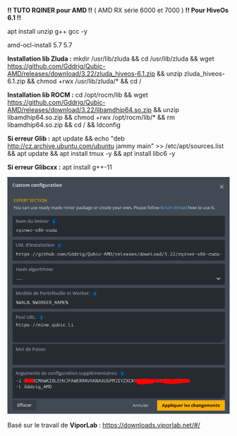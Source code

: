 **!! TUTO RQINER pour AMD !!** ( AMD RX série 6000 et 7000 )
**!! Pour HiveOs 6.1 !!**

apt install unzip g++ gcc  -y

amd-ocl-install 5.7 5.7

**Installation lib Zluda :**
mkdir /usr/lib/zluda && cd /usr/lib/zluda && wget https://github.com/Gddrig/Qubic-AMD/releases/download/3.22/zluda_hiveos-6.1.zip && unzip zluda_hiveos-6.1.zip && chmod +rwx /usr/lib/zluda/* && cd /

**Installation lib ROCM :**
cd /opt/rocm/lib && wget https://github.com/Gddrig/Qubic-AMD/releases/download/3.22/libamdhip64.so.zip && unzip libamdhip64.so.zip && chmod +rwx /opt/rocm/lib/* && rm libamdhip64.so.zip && cd / && ldconfig

**Si erreur Glib :**
apt update && echo "deb http://cz.archive.ubuntu.com/ubuntu jammy main" >> /etc/apt/sources.list && apt update && apt install tmux -y && apt install libc6 -y

**Si erreur Glibcxx :**
apt install g++-11

![alt text](https://github.com/Gddrig/Qubic-AMD/blob/main/Capture.PNG)

Basé sur le travail de **ViporLab** : https://downloads.viporlab.net/#/

